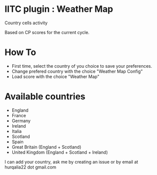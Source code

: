 # IITC plugin : Weather Map

 Country cells activity

 Based on CP scores for the current cycle.

# How To

 - First time, select the country of you choice to save your preferences.
  - Change prefered country with the choice "Weather Map Config"
 - Load score with the choice "Weather Map"

# Available countries
 - England
 - France
 - Germany
 - Ireland
 - Italia
 - Scotland
 - Spain
 - Great Britain (England + Scotland)
 - United Kingdom (England + Scotland + Ireland)

I can add your country, ask me by creating an issue or by email at hurqalia22 dot gmail.com
